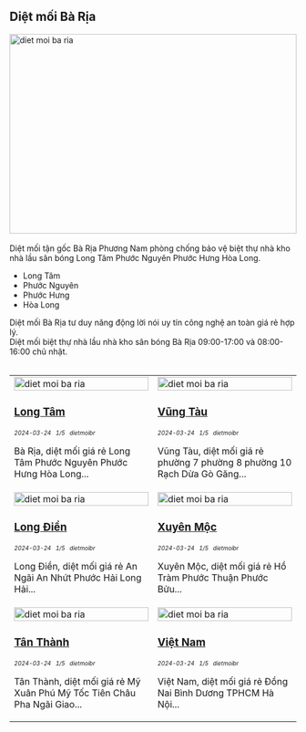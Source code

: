 <div class="FAQPage Table">
	<div class="Question cssSelector" id="#diệt-mối-giá-rẻ-br">
		<h2 class="name">Diệt mối Bà Rịa</h2>
		<div class="Answer">
			<p class="text">
				<img src="https://wiki.thuongmai.blog/images/news/ba-ria.jpg" width="100%" height="350px" alt="diet moi ba ria"/><br><br>
				Diệt mối tận gốc Bà Rịa Phương Nam phòng chống bảo vệ biệt thự nhà kho nhà lầu sân bóng Long Tâm Phước Nguyên Phước Hưng Hòa Long.
				<ul>
					<li>Long Tâm</li>
					<li>Phước Nguyên</li>
					<li>Phước Hưng</li>
					<li>Hòa Long</li>
				</ul>
				Diệt mối Bà Rịa tư duy năng động lời nói uy tín công nghệ an toàn giá rẻ hợp lý.<br>
				Diệt mối biệt thự nhà lầu nhà kho sân bóng Bà Rịa 09:00-17:00 và 08:00-16:00 chủ nhật.<br><br>
				<table style="width: 100%;">
					<tr>
						<td style="width: 50%;">
							<img class="image" src="https://wiki.thuongmai.blog/images/dietmoi/baria/biet-thu-anh-tinh-long-tam.jpg" width="100%;" alt="diet moi ba ria"/>
							<h3><a href="dietmoi/baria/diet-moi-tan-goc-ba-ria-biet-thu-long-tam.html" title="diệt mối bà rịa" target="_blank">Long Tâm</a></h3>
							<div style="font-size: 10px;"><i>2024-03-24</i> &nbsp; <i>1/5</i> &nbsp; <i>dietmoibr</i></div>
							<p>Bà Rịa, diệt mối giá rẻ Long Tâm Phước Nguyên Phước Hưng Hòa Long...</p>
						</td>
						<td style="width: 50%;">
							<a href="https://www.youtube.com/watch?feature=player_embedded&v=oYC5GcwmA-A" title="diệt mối bà rịa" target="_blank">
								<img class="image" src="https://wiki.thuongmai.blog/images/news/vung-tau.jpg" width="100%;" alt="diet moi ba ria"/>
							</a>
							<h3><a href="dietmoi/vungtau/diet-moi-tan-goc-vung-tau.html" title="diệt mối bà rịa" target="_blank">Vũng Tàu</a></h3>
							<div style="font-size: 10px;"><i>2024-03-24</i> &nbsp; <i>1/5</i> &nbsp; <i>dietmoibr</i></div>
							<p>Vũng Tàu, diệt mối giá rẻ phường 7 phường 8 phường 10 Rạch Dừa Gò Găng...</p>
						</td>
					</tr>
					<tr>
						<td style="width: 50%;">
							<a href="https://www.youtube.com/watch?feature=player_embedded&v=NdnM76vA60c" title="diệt mối bà rịa" target="_blank">
								<img class="image" src="https://wiki.thuongmai.blog/images/news/long-dien.jpg" width="100%;" alt="diet moi ba ria"/>
							</a>
							<h3><a href="dietmoi/longdien/diet-moi-tan-goc-long-dien.html" title="diệt mối bà rịa" target="_blank">Long Điền</a></h3>
							<div style="font-size: 10px;"><i>2024-03-24</i> &nbsp; <i>1/5</i> &nbsp; <i>dietmoibr</i></div>
							<p>Long Điền, diệt mối giá rẻ An Ngãi An Nhứt Phước Hải Long Hải...</p>
						</td>
						<td style="width: 50%;">
							<a href="https://www.youtube.com/watch?feature=player_embedded&v=HcvvQ1VttEk" title="diệt mối bà rịa" target="_blank">
								<img class="image" src="https://wiki.thuongmai.blog/images/news/xuyen-moc.jpg" width="100%;" alt="diet moi ba ria"/>
							</a>
							<h3><a href="dietmoi/xuyenmoc/diet-moi-tan-goc-xuyen-moc.html" title="diệt mối bà rịa" target="_blank">Xuyên Mộc</a></h3>
							<div style="font-size: 10px;"><i>2024-03-24</i> &nbsp; <i>1/5</i> &nbsp; <i>dietmoibr</i></div>
							<p>Xuyên Mộc, diệt mối giá rẻ Hồ Tràm Phước Thuận Phước Bửu...</p>
						</td>
					</tr>
					<tr>
						<td style="width: 50%;">
							<a href="https://www.youtube.com/watch?feature=player_embedded&v=MUwK7OgAGaI" title="diệt mối bà rịa" target="_blank">
								<img class="image" src="https://wiki.thuongmai.blog/images/news/tan-thanh.jpg" width="100%;" alt="diet moi ba ria"/>
							</a>
							<h3><a href="dietmoi/tanthanh/diet-moi-tan-goc-tan-thanh.html" title="diệt mối bà rịa" target="_blank">Tân Thành</a></h3>
							<div style="font-size: 10px;"><i>2024-03-24</i> &nbsp; <i>1/5</i> &nbsp; <i>dietmoibr</i></div>
							<p>Tân Thành, diệt mối giá rẻ Mỹ Xuân Phú Mỹ Tốc Tiên Châu Pha Ngãi Giao...</p>
						</td>
						<td style="width: 50%;">
							<a href="https://www.youtube.com/watch?feature=player_embedded&v=5QEjyIOQnLY" title="diệt mối bà rịa" target="_blank">
								<img class="image" src="https://wiki.thuongmai.blog/images/news/viet-nam.jpg" width="100%;" alt="diet moi ba ria"/>
							</a>
							<h3><a href="dietmoi/vietnam/diet-moi-tan-goc-viet-nam.html" title="diệt mối bà rịa" target="_blank">Việt Nam</a></h3>
							<div style="font-size: 10px;"><i>2024-03-24</i> &nbsp; <i>1/5</i> &nbsp; <i>dietmoibr</i></div>
							<p>Việt Nam, diệt mối giá rẻ Đồng Nai Bình Dương TPHCM Hà Nội...</p>
						</td>
					</tr>
				</table>
			</p>
		</div>
	</div>
</div>
